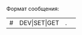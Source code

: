 <p>Формат сообщения:</p>
<table>
  <tr>
    
  </tr>
  <tr>
    <td>#</td>
    <td>DEV|SET|GET</td>
    <td>.</td>
    <td></td>
  </tr>
</table>
